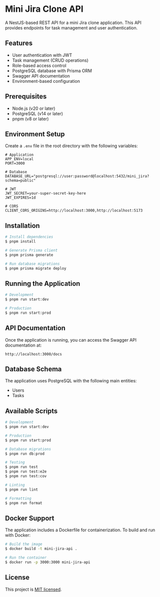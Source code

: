 # Mini Jira Clone API

A NestJS-based REST API for a mini Jira clone application. This API provides endpoints for task management and user authentication.

## Features

- User authentication with JWT
- Task management (CRUD operations)
- Role-based access control
- PostgreSQL database with Prisma ORM
- Swagger API documentation
- Environment-based configuration

## Prerequisites

- Node.js (v20 or later)
- PostgreSQL (v14 or later)
- pnpm (v8 or later)

## Environment Setup

Create a `.env` file in the root directory with the following variables:

```env
# Application
APP_ENV=local
PORT=3000

# Database
DATABASE_URL="postgresql://user:password@localhost:5432/mini_jira?schema=public"

# JWT
JWT_SECRET=your-super-secret-key-here
JWT_EXPIRES=1d

# CORS
CLIENT_CORS_ORIGINS=http://localhost:3000,http://localhost:5173
```

## Installation

```bash
# Install dependencies
$ pnpm install

# Generate Prisma client
$ pnpm prisma generate

# Run database migrations
$ pnpm prisma migrate deploy
```

## Running the Application

```bash
# Development
$ pnpm run start:dev

# Production
$ pnpm run start:prod
```

## API Documentation

Once the application is running, you can access the Swagger API documentation at:

```
http://localhost:3000/docs
```

## Database Schema

The application uses PostgreSQL with the following main entities:

- Users
- Tasks

## Available Scripts

```bash
# Development
$ pnpm run start:dev

# Production
$ pnpm run start:prod

# Database migrations
$ pnpm run db:prod

# Testing
$ pnpm run test
$ pnpm run test:e2e
$ pnpm run test:cov

# Linting
$ pnpm run lint

# Formatting
$ pnpm run format
```

## Docker Support

The application includes a Dockerfile for containerization. To build and run with Docker:

```bash
# Build the image
$ docker build -t mini-jira-api .

# Run the container
$ docker run -p 3000:3000 mini-jira-api
```

## License

This project is [MIT licensed](LICENSE).
